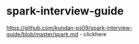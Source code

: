# spark-interview-guide
https://github.com/kundan-ps09/spark-interview-guide/blob/master/spark.md - clickhere
